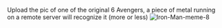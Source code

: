 Upload the pic of one of the original 6 Avengers, a piece of metal running on a remote server will recognize it (more or less)
![Iron-Man-meme-8](https://github.com/petrogass/Marvel-characters-recognizer/assets/28407052/0a39f1a4-5142-4ca7-a1c4-9cdbfbf083a7)
